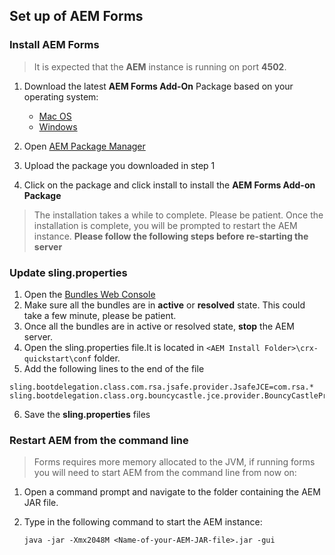 ## Set up of AEM Forms

### Install AEM Forms

> It is expected that the **AEM** instance is running on port **4502**. 

1. Download the latest **AEM Forms Add-On** Package based on your operating system:
	* <a href="https://experience.adobe.com/#/downloads/content/software-distribution/en/aem.html?fulltext=Add%7E+on%7E+OSX%7E&1_group.propertyvalues.property=.%2Fjcr%3Acontent%2Fmetadata%2Fdc%3Aversion&1_group.propertyvalues.operation=equals&1_group.propertyvalues.0_values=target-version%3Aaem%2F6-5&2_group.propertyvalues.property=.%2Fjcr%3Acontent%2Fmetadata%2Fdc%3Asolution&2_group.propertyvalues.operation=equals&2_group.propertyvalues.0_values=target-solution%3Aaem%2Fforms&3_group.propertyvalues.property=.%2Fjcr%3Acontent%2Fmetadata%2Fdc%3AsoftwareType&3_group.propertyvalues.operation=equals&3_group.propertyvalues.0_values=software-type%3Aservice-and-cumulative-fix&orderby=%40jcr%3Acontent%2Fjcr%3AlastModified&orderby.sort=desc&layout=list&p.offset=0&p.limit=4" target="_blank" class="button">Mac OS</a>
	* <a href="https://experience.adobe.com/#/downloads/content/software-distribution/en/aem.html?fulltext=Add%7E+on%7E+Windows%7E&1_group.propertyvalues.property=.%2Fjcr%3Acontent%2Fmetadata%2Fdc%3Aversion&1_group.propertyvalues.operation=equals&1_group.propertyvalues.0_values=target-version%3Aaem%2F6-5&2_group.propertyvalues.property=.%2Fjcr%3Acontent%2Fmetadata%2Fdc%3Asolution&2_group.propertyvalues.operation=equals&2_group.propertyvalues.0_values=target-solution%3Aaem%2Fforms&3_group.propertyvalues.property=.%2Fjcr%3Acontent%2Fmetadata%2Fdc%3AsoftwareType&3_group.propertyvalues.operation=equals&3_group.propertyvalues.0_values=software-type%3Aservice-and-cumulative-fix&orderby=%40jcr%3Acontent%2Fjcr%3AlastModified&orderby.sort=desc&layout=list&p.offset=0&p.limit=4" target="_blank" class="button">Windows</a>  

2.  Open [AEM Package Manager](http://localhost:4502/crx/packmgr/index.jsp)

3. Upload the package you downloaded in step 1

4. Click on the package and click install to install the **AEM Forms Add-on Package**

> The installation takes a while to complete. Please be patient. Once the installation is complete, you will be prompted to restart the AEM instance. **Please follow the following steps before re-starting the server**

### Update sling.properties

1. Open the [Bundles Web Console](http://localhost:4502/system/console/bundles) 
2. Make sure all the bundles are in **active** or **resolved** state. This could take a few minute, please be patient. 
3. Once all the bundles are in active or resolved state, **stop** the AEM server.
4. Open the sling.properties file.It is located in `<AEM Install Folder>\crx-quickstart\conf` folder. 
5. Add the following lines to the  end of the file 

  ```
  sling.bootdelegation.class.com.rsa.jsafe.provider.JsafeJCE=com.rsa.*
  sling.bootdelegation.class.org.bouncycastle.jce.provider.BouncyCastleProvider=org.bouncycastle.*
  ```
6. Save the **sling.properties** files

### Restart AEM from the command line

> Forms requires more memory allocated to the JVM, if running forms you will need to start AEM from the command line from now on:

1. Open a command prompt and navigate to the folder containing the AEM JAR file. 
2. Type in the following command to start the AEM instance:

   ```
   java -jar -Xmx2048M <Name-of-your-AEM-JAR-file>.jar -gui
   ```

  

  
